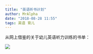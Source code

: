 ```yaml
---
title: "英语听书计划"
author: MrAlpha
date: "2018-08-28 11:55"
tags: 英语 育儿
---
```


从网上借鉴的关于幼儿英语听力训练的书单：

![](http://netimages.oss-cn-beijing.aliyuncs.com/2018-08-28_11-54-59.png)
